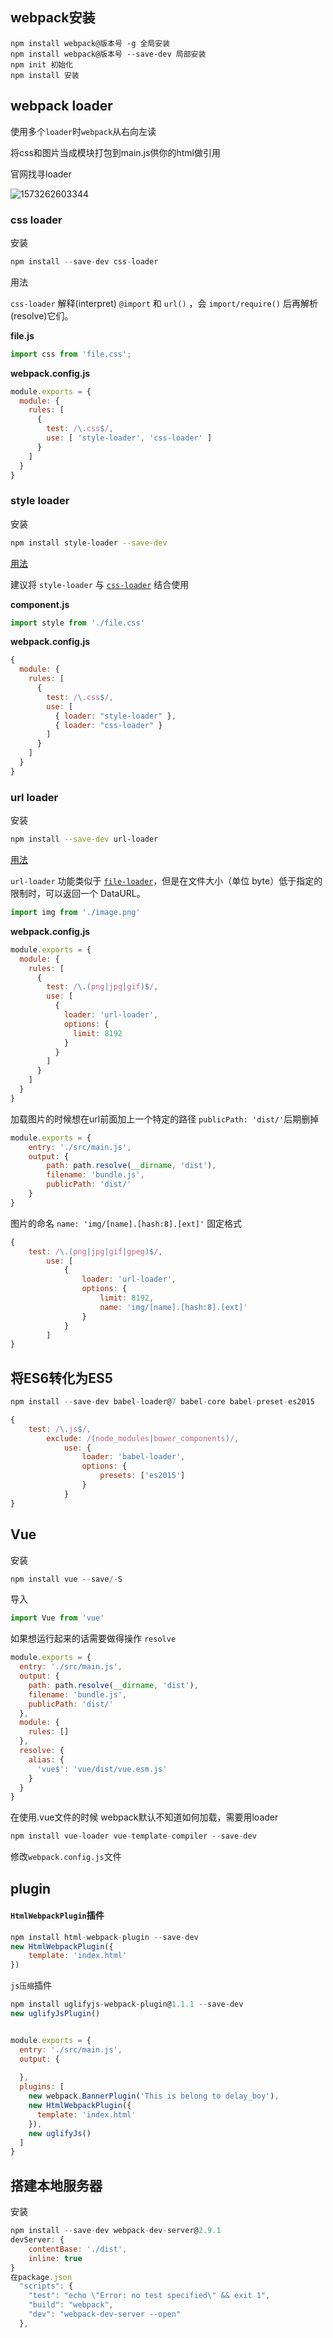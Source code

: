 ## webpack安装

```
npm install webpack@版本号 -g 全局安装
npm install webpack@版本号 --save-dev 局部安装
npm init 初始化
npm install 安装
```

## webpack loader

使用多个`loader`时`webpack`从右向左读

将css和图片当成模块打包到main.js供你的html做引用

官网找寻loader

![1573262603344](C:\Users\888\AppData\Roaming\Typora\typora-user-images\1573262603344.png)

### css loader

安装

```js
npm install --save-dev css-loader
```

用法

`css-loader` 解释(interpret) `@import` 和 `url()` ，会 `import/require()` 后再解析(resolve)它们。

**file.js**

```js
import css from 'file.css';
```

**webpack.config.js**

```js
module.exports = {
  module: {
    rules: [
      {
        test: /\.css$/,
        use: [ 'style-loader', 'css-loader' ]
      }
    ]
  }
}
```

### style loader

安装

```bash
npm install style-loader --save-dev
```

[用法](https://webpack.js.org/concepts/loaders)

建议将 `style-loader` 与 [`css-loader`](https://github.com/webpack/css-loader) 结合使用

**component.js**

```js
import style from './file.css'
```

**webpack.config.js**

```js
{
  module: {
    rules: [
      {
        test: /\.css$/,
        use: [
          { loader: "style-loader" },
          { loader: "css-loader" }
        ]
      }
    ]
  }
}
```

### url loader

安装

```bash
npm install --save-dev url-loader
```

[用法](https://webpack.js.org/concepts/loaders)

`url-loader` 功能类似于 [`file-loader`](https://github.com/webpack-contrib/file-loader)，但是在文件大小（单位 byte）低于指定的限制时，可以返回一个 DataURL。

```js
import img from './image.png'
```

**webpack.config.js**

```js
module.exports = {
  module: {
    rules: [
      {
        test: /\.(png|jpg|gif)$/,
        use: [
          {
            loader: 'url-loader',
            options: {
              limit: 8192
            }
          }
        ]
      }
    ]
  }
}
```

加载图片的时候想在url前面加上一个特定的路径  `publicPath: 'dist/'`后期删掉

```js
module.exports = {
    entry: './src/main.js',
    output: {
        path: path.resolve(__dirname, 'dist'),
        filename: 'bundle.js',
        publicPath: 'dist/'
    }
}
```

图片的命名 `name: 'img/[name].[hash:8].[ext]'` 固定格式

```js
{
    test: /\.(png|jpg|gif|gpeg)$/,
        use: [
            {
                loader: 'url-loader',
                options: {
                    limit: 8192,
                    name: 'img/[name].[hash:8].[ext]'
                }
            }
        ]
}

```

## 将ES6转化为ES5

```js
npm install --save-dev babel-loader@7 babel-core babel-preset-es2015
```

```js
{
    test: /\.js$/,
        exclude: /(node_modules|bower_components)/,
            use: {
                loader: 'babel-loader',
                options: {
                    presets: ['es2015']
                }
            }
}
```

## Vue

安装

```js
npm install vue --save/-S
```

导入

```js
import Vue from 'vue'
```

如果想运行起来的话需要做得操作 `resolve`

```js
module.exports = {
  entry: './src/main.js',
  output: {
    path: path.resolve(__dirname, 'dist'),
    filename: 'bundle.js',
    publicPath: 'dist/'
  },
  module: {
    rules: []
  },
  resolve: {
    alias: {
      'vue$': 'vue/dist/vue.esm.js'
    }
  }
}
```

在使用.vue文件的时候 webpack默认不知道如何加载，需要用loader

```js
npm install vue-loader vue-template-compiler --save-dev
```

修改`webpack.config.js`文件

## plugin

#### `HtmlWebpackPlugin`插件

```js
npm install html-webpack-plugin --save-dev
new HtmlWebpackPlugin({
    template: 'index.html'
})
```

`js压缩`插件

```js
npm install uglifyjs-webpack-plugin@1.1.1 --save-dev
new uglifyJsPlugin()


module.exports = {
  entry: './src/main.js',
  output: {
    
  },
  plugins: [
    new webpack.BannerPlugin('This is belong to delay_boy'),
    new HtmlWebpackPlugin({
      template: 'index.html'
    }),
    new uglifyJs()
  ]
}
```

## 搭建本地服务器

安装

```js
npm install --save-dev webpack-dev-server@2.9.1
devServer: {
    contentBase: './dist',
    inline: true
}
在package.json
  "scripts": {
    "test": "echo \"Error: no test specified\" && exit 1",
    "build": "webpack",
    "dev": "webpack-dev-server --open"
  },
```

